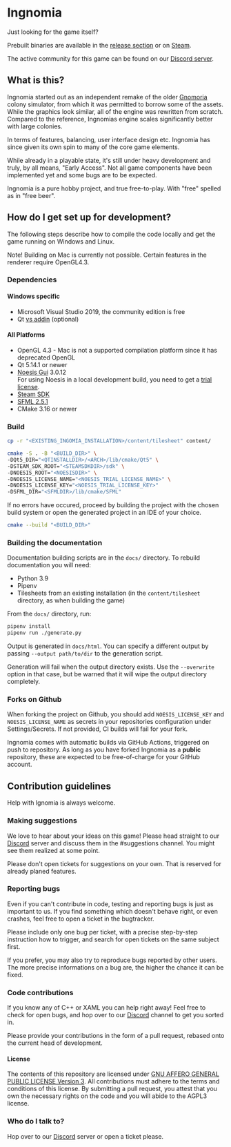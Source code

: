 # Ingnomia #

Just looking for the game itself?

Prebuilt binaries are available in the [release section](https://github.com/rschurade/Ingnomia/releases) or on 
[Steam](https://store.steampowered.com/app/709240/Ingnomia/).

The active community for this game can be found on our [Discord server](https://discord.gg/y5GygwY).

## What is this? ##

Ingnomia started out as an independent remake of the older [Gnomoria](https://store.steampowered.com/app/224500/Gnomoria/) colony simulator, from which it was permitted to borrow some of the assets.
While the graphics look similar, all of the engine was rewritten from scratch. Compared to the reference, Ingnomias engine scales significantly better with large colonies.

In terms of features, balancing, user interface design etc. Ingnomia has since given its own spin to many of the core game elements.

While already in a playable state, it's still under heavy development and truly, by all means, "Early Access".
Not all game components have been implemented yet and some bugs are to be expected.

Ingnomia is a pure hobby project, and true free-to-play. With "free" spelled as in "free beer".

## How do I get set up for development? ##

The following steps describe how to compile the code locally and get the game running on Windows and Linux.

Note! Building on Mac is currently not possible. Certain features in the renderer require OpenGL4.3.

### Dependencies ###

#### Windows specific ####
* Microsoft Visual Studio 2019, the community edition is free
* Qt [vs addin](http://download.qt.io/official_releases/vsaddin/2.5.2/) (optional)
#### All Platforms ####
* OpenGL 4.3 - Mac is not a supported compilation platform since it has deprecated OpenGL
* Qt 5.14.1 or newer
* [Noesis Gui](https://www.noesisengine.com/developers/downloads.php) 3.0.12\
  For using Noesis in a local development build, you need to get a [trial license](https://www.noesisengine.com/trial/).
* [Steam SDK](https://partner.steamgames.com/doc/sdk)
* [SFML 2.5.1](https://www.sfml-dev.org/download/sfml/2.5.1/)
* CMake 3.16 or newer

### Build ###

```bash
cp -r "<EXISTING_INGOMIA_INSTALLATION>/content/tilesheet" content/

cmake -S . -B "<BUILD_DIR>" \
-DQt5_DIR="<QTINSTALLDIR>/<ARCH>/lib/cmake/Qt5" \
-DSTEAM_SDK_ROOT="<STEAMSDKDIR>/sdk" \
-DNOESIS_ROOT="<NOESISDIR>" \
-DNOESIS_LICENSE_NAME="<NOESIS_TRIAL_LICENSE_NAME>" \
-DNOESIS_LICENSE_KEY="<NOESIS_TRIAL_LICENSE_KEY>"
-DSFML_DIR="<SFMLDIR>/lib/cmake/SFML"
```

If no errors have occured, proceed by building the project with the chosen build system or open the generated project in an IDE of your choice.

```bash
cmake --build "<BUILD_DIR>"
```

### Building the documentation ###

Documentation building scripts are in the `docs/` directory. To rebuild documentation you will need:

* Python 3.9
* Pipenv
* Tilesheets from an existing installation (in the `content/tilesheet` directory, as when building the game)

From the `docs/` directory, run:

```bash
pipenv install
pipenv run ./generate.py
```

Output is generated in `docs/html`. You can specify a different output by passing `--output path/to/dir` to the generation script.

Generation will fail when the output directory exists. Use the `--overwrite` option in that case, but be warned that it will wipe the output directory completely.

### Forks on Github ###

When forking the project on Github, you should add `NOESIS_LICENSE_KEY` and `NOESIS_LICENSE_NAME` as secrets in your repositories configuration under Settings/Secrets. If not provided, CI builds will fail for your fork.

Ingnomia comes with automatic builds via GitHub Actions, triggered on push to repository.
As long as you have forked Ingnomia as a **public** repository, these are expected to be free-of-charge for your GitHub account.

## Contribution guidelines ##

Help with Ignomia is always welcome.

### Making suggestions ###

We love to hear about your ideas on this game! Please head straight to our [Discord](https://discord.gg/DCSmxVD) server and discuss them in the #suggestions channel. You might see them realized at some point.

Please don't open tickets for suggestions on your own. That is reserved for already planed features.

### Reporting bugs ###

Even if you can't contribute in code, testing and reporting bugs is just as important to us. If you find something which doesn't behave right, or even crashes, feel free to open a ticket in the bugtracker.

Please include only one bug per ticket, with a precise step-by-step instruction how to trigger, and search for open tickets on the same subject first.

If you prefer, you may also try to reproduce bugs reported by other users. The more precise informations on a bug are, the higher the chance it can be fixed.

### Code contributions ###

If you know any of C++ or XAML you can help right away! Feel free to check for open bugs, and hop over to our [Discord](https://discord.gg/DCSmxVD) channel to get you sorted in.

Please provide your contributions in the form of a pull request, rebased onto the current head of development.

#### License ####

The contents of this repository are licensed under [GNU AFFERO GENERAL PUBLIC LICENSE Version 3](LICENSE). All contributions must adhere to the terms and conditions of this license. By submitting a pull request, you attest that you own the necessary rights on the code and you will abide to the AGPL3 license.

### Who do I talk to? ###

Hop over to our [Discord](https://discord.gg/DCSmxVD) server or open a ticket please.
